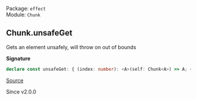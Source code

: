 Package: `effect`<br />
Module: `Chunk`<br />

## Chunk.unsafeGet

Gets an element unsafely, will throw on out of bounds

**Signature**

```ts
declare const unsafeGet: { (index: number): <A>(self: Chunk<A>) => A; <A>(self: Chunk<A>, index: number): A; }
```

[Source](https://github.com/Effect-TS/effect/tree/main/packages/effect/src/Chunk.ts#L405)

Since v2.0.0